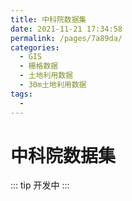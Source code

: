 ```yaml
---
title: 中科院数据集
date: 2021-11-21 17:34:58
permalink: /pages/7a89da/
categories:
  - GIS
  - 栅格数据
  - 土地利用数据
  - 30m土地利用数据
tags:
  - 
---
```

# 中科院数据集

::: tip
开发中
:::

